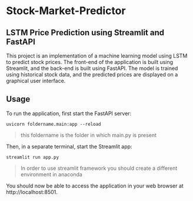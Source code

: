 # Stock-Market-Predictor
## LSTM Price Prediction using Streamlit and FastAPI
This project is an implementation of a machine learning model using LSTM to predict stock prices. The front-end of the application is built using Streamlit, and the back-end is built using FastAPI. The model is trained using historical stock data, and the predicted prices are displayed on a graphical user interface.

## Usage

To run the application, first start the FastAPI server:

`uvicorn foldername.main:app --reload`
> this foldername is the folder in which main.py is present

Then, in a separate terminal, start the Streamlit app:

`streamlit run app.py`
> In order to use streamlit framework you should create a different environment in anaconda

You should now be able to access the application in your web browser at http://localhost:8501.
